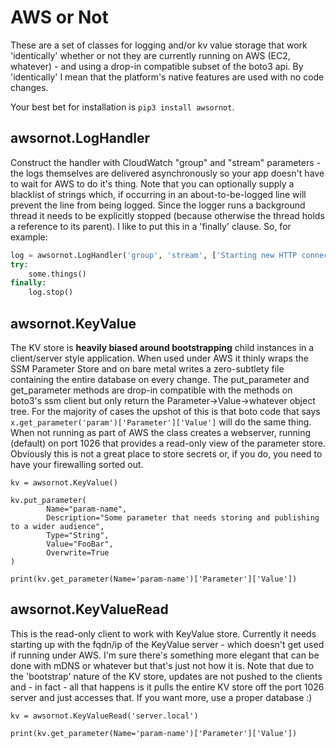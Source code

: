 # AWS or Not

These are a set of classes for logging and/or kv value storage that work 'identically' whether or not they are currently running on AWS (EC2, whatever) - and using a drop-in compatible subset of the boto3 api. By 'identically' I mean that the platform's native features are used with no code changes.

Your best bet for installation is ```pip3 install awsornot```.

## awsornot.LogHandler

Construct the handler with CloudWatch "group" and "stream" parameters - the logs themselves are delivered asynchronously so your app doesn't have to wait for AWS to do it's thing. Note that you can optionally supply a blacklist of strings which, if occurring in an about-to-be-logged line will prevent the line from being logged.
Since the logger runs a background thread it needs to be explicitly stopped (because otherwise the thread holds a reference to its parent). I like to put this in a 'finally' clause. 
So, for example:
```Python
log = awsornot.LogHandler('group', 'stream', ['Starting new HTTP connection'])
try:
    some.things()
finally:
    log.stop()
```

## awsornot.KeyValue

The KV store is **heavily biased around bootstrapping** child instances in a client/server style application. When used under AWS it thinly wraps the SSM Parameter Store and on bare metal writes a zero-subtlety file containing the entire database on every change. The put_parameter and get_parameter methods are drop-in compatible with the methods on boto3's ssm client but only return the Parameter->Value->whatever object tree. For the majority of cases the upshot of this is that boto code that says `x.get_parameter('param')['Parameter']['Value']` will do the same thing.
When not running as part of AWS the class creates a webserver, running (default) on port 1026 that provides a read-only view of the parameter store. Obviously this is not a great place to store secrets or, if you do, you need to have your firewalling sorted out.
```
kv = awsornot.KeyValue()

kv.put_parameter(
        Name="param-name",
        Description="Some parameter that needs storing and publishing to a wider audience",
        Type="String",
        Value="FooBar",
        Overwrite=True
)

print(kv.get_parameter(Name='param-name')['Parameter']['Value'])
```

## awsornot.KeyValueRead

This is the read-only client to work with KeyValue store. Currently it needs starting up with the fqdn/ip of the KeyValue server - which doesn't get used if running under AWS. I'm sure there's something more elegant that can be done with mDNS or whatever but that's just not how it is.
Note that due to the 'bootstrap' nature of the KV store, updates are not pushed to the clients and - in fact - all that happens is it pulls the entire KV store off the port 1026 server and just accesses that. If you want more, use a proper database :)
```
kv = awsornot.KeyValueRead('server.local')

print(kv.get_parameter(Name='param-name')['Parameter']['Value'])
```
